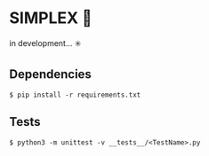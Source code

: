 # SIMPLEX 🧊

in development... ✳️

## Dependencies

```shell
$ pip install -r requirements.txt
```

## Tests

```shell
$ python3 -m unittest -v __tests__/<TestName>.py
```